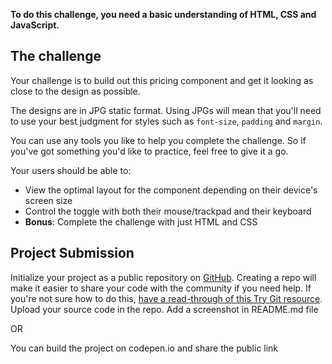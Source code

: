 **To do this challenge, you need a basic understanding of HTML, CSS and JavaScript.**

## The challenge

Your challenge is to build out this pricing component and get it looking as close to the design as possible.

The designs are in JPG static format. Using JPGs will mean that you'll need to use your best judgment for styles such as `font-size`, `padding` and `margin`. 

You can use any tools you like to help you complete the challenge. So if you've got something you'd like to practice, feel free to give it a go.

Your users should be able to:

- View the optimal layout for the component depending on their device's screen size
- Control the toggle with both their mouse/trackpad and their keyboard
- **Bonus**: Complete the challenge with just HTML and CSS

## Project Submission

Initialize your project as a public repository on [GitHub](https://github.com/). Creating a repo will make it easier to share your code with the community if you need help. If you're not sure how to do this, [have a read-through of this Try Git resource](https://try.github.io/).
Upload your source code in the repo.
Add a screenshot in README.md file

OR

 You can build the project on codepen.io and share the public link 